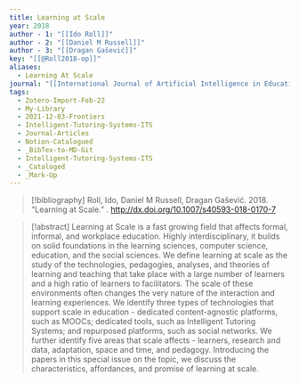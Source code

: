 ```yaml
---
title: Learning at Scale
year: 2018
author - 1: "[[Ido Roll]]"
author - 2: "[[Daniel M Russell]]"
author - 3: "[[Dragan Gašević]]"
key: "[[@Roll2018-op]]"
aliases:
  - Learning At Scale
journal: "[[International Journal of Artificial Intelligence in Education]]"
tags:
  - Zotero-Import-Feb-22
  - My-Library
  - 2021-12-03-Frontiers
  - Intelligent-Tutoring-Systems-ITS
  - Journal-Articles
  - Notion-Catalogued
  - _BibTex-to-MD-Git
  - Intelligent-Tutoring-Systems-ITS
  - _Cataloged
  - _Mark-Up
---
```


> [!bibliography]
> Roll, Ido, Daniel M Russell, Dragan Gašević. 2018. “Learning at Scale.” . http://dx.doi.org/10.1007/s40593-018-0170-7

> [!abstract]
> Learning at Scale is a fast growing field that affects formal, informal, and workplace education. Highly interdisciplinary, it builds on solid foundations in the learning sciences, computer science, education, and the social sciences. We define learning at scale as the study of the technologies, pedagogies, analyses, and theories of learning and teaching that take place with a large number of learners and a high ratio of learners to facilitators. The scale of these environments often changes the very nature of the interaction and learning experiences. We identify three types of technologies that support scale in education -  dedicated content-agnostic platforms, such as MOOCs; dedicated tools, such as Intelligent Tutoring Systems; and repurposed platforms, such as social networks. We further identify five areas that scale affects -  learners, research and data, adaptation, space and time, and pedagogy. Introducing the papers in this special issue on the topic, we discuss the characteristics, affordances, and promise of learning at scale.